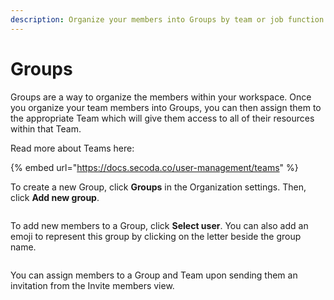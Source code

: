 ```yaml
---
description: Organize your members into Groups by team or job function
---
```


# Groups

Groups are a way to organize the members within your workspace. Once you organize your team members into Groups, you can then assign them to the appropriate Team which will give them access to all of their resources within that Team.

Read more about Teams here:

{% embed url="https://docs.secoda.co/user-management/teams" %}

To create a new Group, click **Groups** in the Organization settings. Then, click **Add new group**.&#x20;

<figure><img src="https://secoda-public-media-assets.s3.amazonaws.com/Screenshot 2023-05-30 at 3.25.11 PM.png" alt=""><figcaption></figcaption></figure>

To add new members to a Group, click **Select user**. You can also add an emoji to represent this group by clicking on the letter beside the group name.&#x20;

<figure><img src="https://secoda-public-media-assets.s3.amazonaws.com/Screenshot 2023-05-30 at 3.35.24 PM.png" alt=""><figcaption></figcaption></figure>

You can assign members to a Group and Team upon sending them an invitation from the Invite members view.&#x20;

<figure><img src="https://secoda-public-media-assets.s3.amazonaws.com/Screenshot 2023-05-30 at 3.36.09 PM.png" alt=""><figcaption></figcaption></figure>

